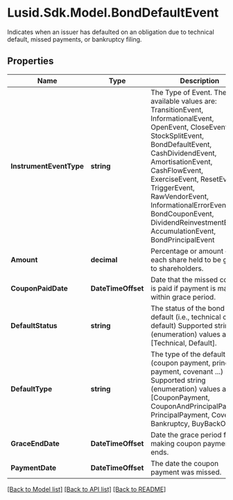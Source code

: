 # Lusid.Sdk.Model.BondDefaultEvent
Indicates when an issuer has defaulted on an obligation due to technical default, missed payments, or bankruptcy filing.

## Properties

Name | Type | Description | Notes
------------ | ------------- | ------------- | -------------
**InstrumentEventType** | **string** | The Type of Event. The available values are: TransitionEvent, InformationalEvent, OpenEvent, CloseEvent, StockSplitEvent, BondDefaultEvent, CashDividendEvent, AmortisationEvent, CashFlowEvent, ExerciseEvent, ResetEvent, TriggerEvent, RawVendorEvent, InformationalErrorEvent, BondCouponEvent, DividendReinvestmentEvent, AccumulationEvent, BondPrincipalEvent | 
**Amount** | **decimal** | Percentage or amount of each share held to be given to shareholders. | 
**CouponPaidDate** | **DateTimeOffset** | Date that the missed coupon is paid if payment is made within grace period. | 
**DefaultStatus** | **string** | The status of the bond default (i.e., technical or default)    Supported string (enumeration) values are: [Technical, Default]. | 
**DefaultType** | **string** | The type of the default. (coupon payment, principal payment, covenant ...)    Supported string (enumeration) values are: [CouponPayment, CouponAndPrincipalPayment, PrincipalPayment, Covenant, Bankruptcy, BuyBackOption]. | 
**GraceEndDate** | **DateTimeOffset** | Date the grace period for making coupon payment ends. | 
**PaymentDate** | **DateTimeOffset** | The date the coupon payment was missed. | 

[[Back to Model list]](../README.md#documentation-for-models) [[Back to API list]](../README.md#documentation-for-api-endpoints) [[Back to README]](../README.md)

